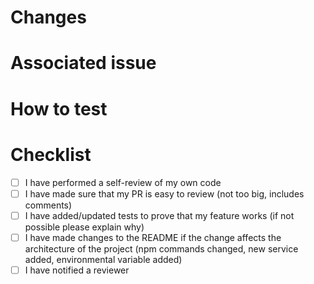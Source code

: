 # Changes

<!-- example:
- Fix wrong color in button
- Add a new page
-->

# Associated issue

<!-- example:
Resolves https://trello.com/c/oYgBIyqt/2-document-architecture-change-in-decision-log
-->

# How to test

<!-- example:
1. Open preview link: https://...
2. Click on *x*
3. Verify the button is red
-->

# Checklist

<!-- Please strike through and check off all items that do not apply (rather than removing them) -->

- [ ] I have performed a self-review of my own code
- [ ] I have made sure that my PR is easy to review (not too big, includes comments)
- [ ] I have added/updated tests to prove that my feature works (if not possible please explain why)
- [ ] I have made changes to the README if the change affects the architecture of the project (npm commands changed, new service added, environmental variable added)
- [ ] I have notified a reviewer
